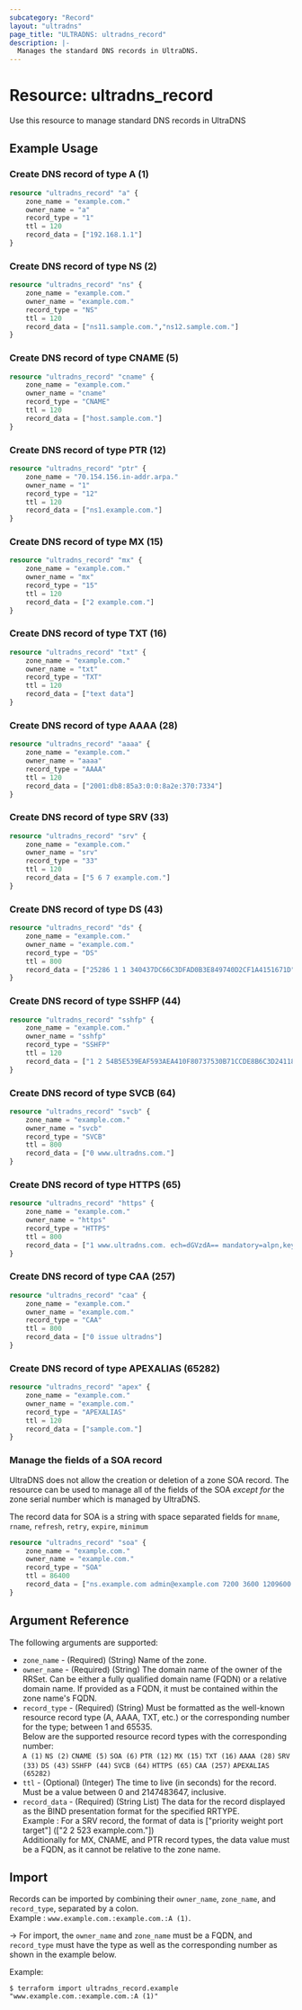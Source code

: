 ```yaml
---
subcategory: "Record"
layout: "ultradns"
page_title: "ULTRADNS: ultradns_record"
description: |-
  Manages the standard DNS records in UltraDNS.
---
```


# Resource: ultradns_record

Use this resource to manage standard DNS records in UltraDNS

## Example Usage

### Create DNS record of type A (1)

```terraform
resource "ultradns_record" "a" {
    zone_name = "example.com."
    owner_name = "a"
    record_type = "1"
    ttl = 120
    record_data = ["192.168.1.1"]
}
```

### Create DNS record of type NS (2)

```terraform
resource "ultradns_record" "ns" {
    zone_name = "example.com."
    owner_name = "example.com."
    record_type = "NS"
    ttl = 120
    record_data = ["ns11.sample.com.","ns12.sample.com."]
}
```

### Create DNS record of type CNAME (5)

```terraform
resource "ultradns_record" "cname" {
    zone_name = "example.com."
    owner_name = "cname"
    record_type = "CNAME"
    ttl = 120
    record_data = ["host.sample.com."]
}
```

### Create DNS record of type PTR (12)

```terraform
resource "ultradns_record" "ptr" {
    zone_name = "70.154.156.in-addr.arpa."
    owner_name = "1"
    record_type = "12"
    ttl = 120
    record_data = ["ns1.example.com."]
}
```

### Create DNS record of type MX (15)

```terraform
resource "ultradns_record" "mx" {
    zone_name = "example.com."
    owner_name = "mx"
    record_type = "15"
    ttl = 120
    record_data = ["2 example.com."]
}
```

### Create DNS record of type TXT (16)

```terraform
resource "ultradns_record" "txt" {
    zone_name = "example.com."
    owner_name = "txt"
    record_type = "TXT"
    ttl = 120
    record_data = ["text data"]
}
```

### Create DNS record of type AAAA (28)

```terraform
resource "ultradns_record" "aaaa" {
    zone_name = "example.com."
    owner_name = "aaaa"
    record_type = "AAAA"
    ttl = 120
    record_data = ["2001:db8:85a3:0:0:8a2e:370:7334"]
}
```

### Create DNS record of type SRV (33)

```terraform
resource "ultradns_record" "srv" {
    zone_name = "example.com."
    owner_name = "srv"
    record_type = "33"
    ttl = 120
    record_data = ["5 6 7 example.com."]
}
```

### Create DNS record of type DS (43)

```terraform
resource "ultradns_record" "ds" {
    zone_name = "example.com."
    owner_name = "example.com."
    record_type = "DS"
    ttl = 800
    record_data = ["25286 1 1 340437DC66C3DFAD0B3E849740D2CF1A4151671D"]
}
```

### Create DNS record of type SSHFP (44)

```terraform
resource "ultradns_record" "sshfp" {
    zone_name = "example.com."
    owner_name = "sshfp"
    record_type = "SSHFP"
    ttl = 120
    record_data = ["1 2 54B5E539EAF593AEA410F80737530B71CCDE8B6C3D241184A1372E98BC7EDB37"]
}
```

### Create DNS record of type SVCB (64)

```terraform
resource "ultradns_record" "svcb" {
    zone_name = "example.com."
    owner_name = "svcb"
    record_type = "SVCB"
    ttl = 800
    record_data = ["0 www.ultradns.com."]
}
```

### Create DNS record of type HTTPS (65)

```terraform
resource "ultradns_record" "https" {
    zone_name = "example.com."
    owner_name = "https"
    record_type = "HTTPS"
    ttl = 800
    record_data = ["1 www.ultradns.com. ech=dGVzdA== mandatory=alpn,key65444 no-default-alpn port=8080 ipv4hint=1.2.3.4,9.8.7.6 key65444=privateKeyTesting ipv6hint=2001:db8:3333:4444:5555:6666:7777:8888,2001:db8:3333:4444:cccc:dddd:eeee:ffff alpn=h3,h3-29,h2"]
}
```

### Create DNS record of type CAA (257)

```terraform
resource "ultradns_record" "caa" {
    zone_name = "example.com."
    owner_name = "example.com."
    record_type = "CAA"
    ttl = 800
    record_data = ["0 issue ultradns"]
}
```

### Create DNS record of type APEXALIAS (65282)

```terraform
resource "ultradns_record" "apex" {
    zone_name = "example.com."
    owner_name = "example.com."
    record_type = "APEXALIAS"
    ttl = 120
    record_data = ["sample.com."]
}
```

### Manage the fields of a SOA record
UltraDNS does not allow the creation or deletion of a zone SOA record. The resource can be used to manage all of the fields of the SOA _except for_ the zone serial number which is managed by UltraDNS.

The record data for SOA is a string with space separated fields for `mname`, `rname`, `refresh`, `retry`, `expire`, `minimum`

```terraform
resource "ultradns_record" "soa" {
    zone_name = "example.com."
    owner_name = "example.com."
    record_type = "SOA"
    ttl = 86400
    record_data = ["ns.example.com admin@example.com 7200 3600 1209600 36000"]
}
```


## Argument Reference

The following arguments are supported:

* `zone_name` - (Required) (String) Name of the zone.
* `owner_name` - (Required) (String) The domain name of the owner of the RRSet. Can be either a fully qualified domain name (FQDN) or a relative domain name. If provided as a FQDN, it must be contained within the zone name's FQDN.
* `record_type` - (Required) (String) Must be formatted as the well-known resource record type (A, AAAA, TXT, etc.) or the corresponding number for the type; between 1 and 65535.<br/>
Below are the supported resource record types with the corresponding number:<br/>
`A (1)`
`NS (2)`
`CNAME (5)`
`SOA (6)`
`PTR (12)`
`MX (15)`
`TXT (16)`
`AAAA (28)`
`SRV (33)`
`DS (43)`
`SSHFP (44)`
`SVCB (64)`
`HTTPS (65)`
`CAA (257)`
`APEXALIAS (65282)`
* `ttl` - (Optional) (Integer) The time to live (in seconds) for the record. Must be a value between 0 and 2147483647, inclusive.
* `record_data` - (Required) (String List) The data for the record displayed as the BIND presentation format for the specified RRTYPE.<br/>
Example : For a SRV record, the format of data is ["priority weight port target"] (["2 2 523 example.com."])<br/>
Additionally for MX, CNAME, and PTR record types, the data value must be a FQDN, as it cannot be relative to the zone name.<br/>

## Import

Records can be imported by combining their `owner_name`, `zone_name`, and `record_type`, separated by a colon.<br/>
Example : `www.example.com.:example.com.:A (1)`.


-> For import, the `owner_name` and `zone_name` must be a FQDN, and `record_type` must have the type as well as the corresponding number as shown in the example below.

Example:
```
$ terraform import ultradns_record.example "www.example.com.:example.com.:A (1)" 
```
